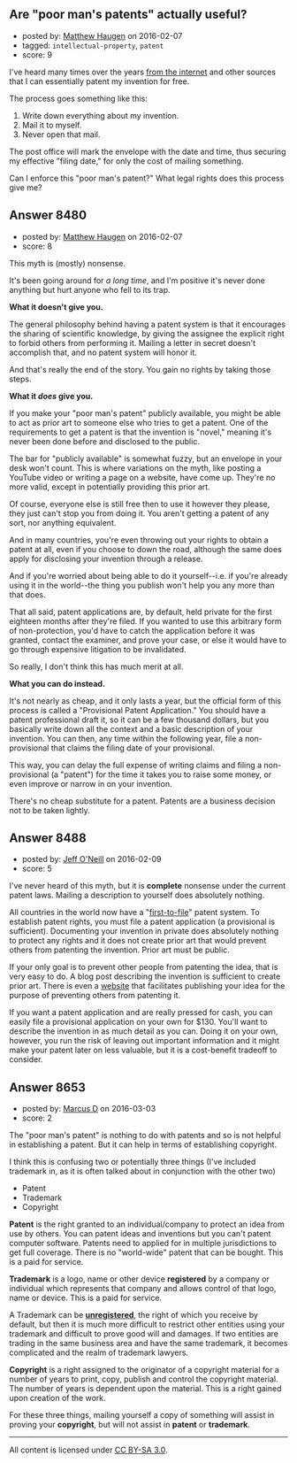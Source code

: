 ## Are "poor man's patents" actually useful?

- posted by: [Matthew Haugen](https://stackexchange.com/users/1325646/matthew-haugen) on 2016-02-07
- tagged: `intellectual-property`, `patent`
- score: 9

I've heard many times over the years [from the internet](http://www.ehow.com/how_5358538_poor-mans-patent.html) and other sources that I can essentially patent my invention for free.

The process goes something like this:

 1. Write down everything about my invention.
 2. Mail it to myself.
 3. Never open that mail.

The post office will mark the envelope with the date and time, thus securing my effective "filing date," for only the cost of mailing something.

Can I enforce this "poor man's patent?" What legal rights does this process give me?


## Answer 8480

- posted by: [Matthew Haugen](https://stackexchange.com/users/1325646/matthew-haugen) on 2016-02-07
- score: 8

This myth is (mostly) nonsense.

It's been going around for *a long time*, and I'm positive it's never done anything but hurt anyone who fell to its trap.

**What it doesn't give you.**

The general philosophy behind having a patent system is that it encourages the sharing of scientific knowledge, by giving the assignee the explicit right to forbid others from performing it. Mailing a letter in secret doesn't accomplish that, and no patent system will honor it.

And that's really the end of the story. You gain no rights by taking those steps.

**What it *does* give you.**

If you make your "poor man's patent" publicly available, you might be able to act as prior art to someone else who tries to get a patent. One of the requirements to get a patent is that the invention is "novel," meaning it's never been done before and disclosed to the public.

The bar for "publicly available" is somewhat fuzzy, but an envelope in your desk won't count. This is where variations on the myth, like posting a YouTube video or writing a page on a website, have come up. They're no more valid, except in potentially providing this prior art.

Of course, everyone else is still free then to use it however they please, they just can't stop you from doing it. You aren't getting a patent of any sort, nor anything equivalent.

And in many countries, you're even throwing out your rights to obtain a patent at all, even if you choose to down the road, although the same does apply for disclosing your invention through a release.

And if you're worried about being able to do it yourself--i.e. if you're already using it in the world--the thing you publish won't help you any more than that does.

That all said, patent applications are, by default, held private for the first eighteen months after they're filed. If you wanted to use this arbitrary form of non-protection, you'd have to catch the application before it was granted, contact the examiner, and prove your case, or else it would have to go through expensive litigation to be invalidated.

So really, I don't think this has much merit at all.

**What you can do instead.**

It's not nearly as cheap, and it only lasts a year, but the official form of this process is called a "Provisional Patent Application." You should have a patent professional draft it, so it can be a few thousand dollars, but you basically write down all the context and a basic description of your invention. You can then, any time within the following year, file a non-provisional that claims the filing date of your provisional.

This way, you can delay the full expense of writing claims and filing a non-provisional (a "patent") for the time it takes you to raise some money, or even improve or narrow in on your invention.

There's no cheap substitute for a patent. Patents are a business decision not to be taken lightly.


## Answer 8488

- posted by: [Jeff O'Neill](https://stackexchange.com/users/46273/jeff-o-neill) on 2016-02-09
- score: 5

<p>I've never heard of this myth, but it is <strong>complete</strong> nonsense under the current patent laws.  Mailing a description to yourself does absolutely nothing.  </p>

<p>All countries in the world now have a "<a href="https://en.wikipedia.org/wiki/First_to_file_and_first_to_invent">first-to-file</a>" patent system.  To establish patent rights, you must file a patent application (a provisional is sufficient).  Documenting your invention in private does absolutely nothing to protect any rights and it does not create prior art that would prevent others from patenting the invention.  Prior art must be public.</p>

<p>If your only goal is to prevent other people from patenting the idea, that is very easy to do.  A blog post describing the invention is sufficient to create prior art.  There is even a <a href="https://ip.com/prior-art-database/">website</a> that facilitates publishing your idea for the purpose of preventing others from patenting it.</p>

<p>If you want a patent application and are really pressed for cash, you can easily file a provisional application on your own for $130.  You'll want to describe the invention in as much detail as you can.  Doing it on your own, however, you run the risk of leaving out important information and it might make your patent later on less valuable, but it is a cost-benefit tradeoff to consider.</p>



## Answer 8653

- posted by: [Marcus D](https://stackexchange.com/users/258531/marcus-d) on 2016-03-03
- score: 2

<p>The "poor man's patent" is nothing to do with patents and so is not helpful in establishing a patent. But it can help in terms of establishing copyright.</p>

<p>I think this is confusing two or potentially three things (I've included trademark in, as it is often talked about in conjunction with the other two)</p>

<ul>
<li>Patent</li>
<li>Trademark</li>
<li>Copyright</li>
</ul>

<p><strong>Patent</strong> is the right granted to an individual/company to protect an idea from use by others. You can patent ideas and inventions but you can't patent computer software. Patents need to applied for in multiple jurisdictions to get full coverage. There is no "world-wide" patent that can be bought. This is a paid for service.</p>

<p><strong>Trademark</strong> is a logo, name or other device <strong>registered</strong> by a company or individual which represents that company and allows control of that logo, name or device. This is a paid for service. </p>

<p>A Trademark can be <strong><a href="https://www.gov.uk/how-to-register-a-trade-mark/unregistered-trade-marks" rel="nofollow">unregistered</a></strong>, the right of which you receive by default, but then it is much more difficult to restrict other entities using your trademark and difficult to prove good will and damages. If two entities are trading in the same business area and have the same trademark, it becomes complicated and the realm of trademark lawyers. </p>

<p><strong>Copyright</strong> is a right assigned to the originator of a copyright material for a number of years to print, copy, publish and control the copyright material. The number of years is dependent upon the material. This is a right gained upon creation of the work.</p>

<p>For these three things, mailing yourself a copy of something will assist in proving your <strong>copyright</strong>, but will not assist in <strong>patent</strong> or <strong>trademark</strong>.</p>




---

All content is licensed under [CC BY-SA 3.0](https://creativecommons.org/licenses/by-sa/3.0/).
